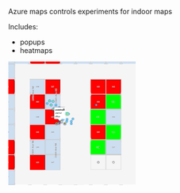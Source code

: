 Azure maps controls experiments for indoor maps

Includes:
- popups
- heatmaps


![gif](./img/heatmap.gif)